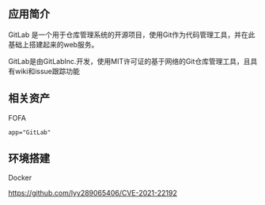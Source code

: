 ## 应用简介

GitLab 是一个用于仓库管理系统的开源项目，使用Git作为代码管理工具，并在此基础上搭建起来的web服务。

GitLab是由GitLabInc.开发，使用MIT许可证的基于网络的Git仓库管理工具，且具有wiki和issue跟踪功能

## 相关资产

FOFA

```http
app="GitLab" 
```

## 环境搭建

Docker

https://github.com/lyy289065406/CVE-2021-22192